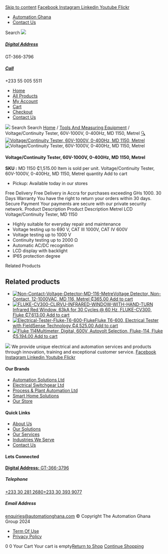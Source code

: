 [Skip to content](https://store.automationghana.com/product/lcd-voltage-continuity-tester-md-1150-metrel/#content)
[ Facebook ](https://www.facebook.com/automationgh/) [ Instagram ](https://www.instagram.com/automationgh/) [ Linkedin ](https://www.linkedin.com/company/the-automation-ghana-limited/) [ Youtube ](https://www.youtube.com/channel/UCurrRDUSm5oIW39VXjn1u0w) [ Flickr ](https://www.flickr.com/photos/181794037@N07/)
  * [ Automation Ghana ](https://automationghana.com)
  * [ Contact Us ](https://store.automationghana.com/contact/)


Search
[ ![](https://store.automationghana.com/wp-content/uploads/2024/04/Website-TAGG-Logo-BLUE.png) ](https://store.automationghana.com/)
[ ](https://maps.app.goo.gl/m4xeaagWCNbLk4jM6)
#####  [ Digital Address ](https://maps.app.goo.gl/m4xeaagWCNbLk4jM6)
GT-366-3796 
[ ](tel:+233550055511)
#####  [ Call ](tel:+233550055511)
+233 55 005 5511 
  * [Home](https://store.automationghana.com/)
  * [All Products](https://store.automationghana.com/shop/)
  * [My Account](https://store.automationghana.com/my-account/)
  * [Cart](https://store.automationghana.com/cart/)
  * [Checkout](https://store.automationghana.com/checkout/)
  * [Contact Us](https://store.automationghana.com/contact/)


[![](https://store.automationghana.com/wp-content/uploads/2024/04/AutomationGhana_logo_white.png)](https://store.automationghana.com)
Search
Search
[Home](https://store.automationghana.com) / [Tools And Measuring Equipment](https://store.automationghana.com/product-category/tools-and-measuring-equipment/) / Voltage/Continuity Tester, 60V-1000V, 0-400Hz, MD 1150, Metrel
[🔍](https://store.automationghana.com/product/lcd-voltage-continuity-tester-md-1150-metrel/)
[![Voltage/Continuity Tester, 60V-1000V, 0-400Hz, MD 1150, Metrel](https://store.automationghana.com/wp-content/uploads/2020/04/MD-1150.jpg)](https://store.automationghana.com/wp-content/uploads/2020/04/MD-1150.jpg)![Voltage/Continuity Tester, 60V-1000V, 0-400Hz, MD 1150, Metrel](https://store.automationghana.com/wp-content/uploads/2020/04/MD-1150.jpg)
####  Voltage/Continuity Tester, 60V-1000V, 0-400Hz, MD 1150, Metrel 
**SKU :** MD 1150 
₵1,515.00
Item is sold per unit.
Voltage/Continuity Tester, 60V-1000V, 0-400Hz, MD 1150, Metrel quantity
Add to cart
  * Pickup: Available today in our stores


Free Delivery 
Free Delivery in Accra for purchases exceeding GHs 1000. 
30 Days Warranty 
You have the right to return your orders within 30 days. 
Secure Payment 
Your payments are secure with our private security network. 
Product Description
Product Description
Metrel LCD Voltage/Continuity Tester, MD 1150 
  * Highly suitable for everyday repair and maintenance
  * Voltage testing up to 690 V, CAT III 1000V, CAT IV 600V
  * Voltage testing up to 1000 V
  * Continuity testing up to 2000 Ω
  * Automatic AC/DC recognition
  * LCD display with backlight
  * IP65 protection degree


Related Products 
## Related products
  * [![Non-Contact-Voltage-Detector-MD-116-Metre](https://store.automationghana.com/wp-content/uploads/2020/04/Non-Contact-Voltage-Detector-MD-116-Metrel-300x300.png)Voltage Detector, Non-Contact, 12-1000VAC, MD 116, Metrel ₵365.00 ](https://store.automationghana.com/product/non-contact-voltage-detector-md-116-metrel/)
[Add to cart](https://store.automationghana.com/product/lcd-voltage-continuity-tester-md-1150-metrel/?add-to-cart=2015)
  * [![FLUKE-CV300-CLIRVU-INFRARED-WINDOW-WITH-HAND-TURN](https://store.automationghana.com/wp-content/uploads/2020/04/FLUKE-CV300-CLIRVU-INFRARED-WINDOW-WITH-HAND-TURN-270x300.jpg)Infrared Red Window, 63kA for 30 Cycles @ 60 Hz, FLUKE-CV300, Fluke ₵7,613.00 ](https://store.automationghana.com/product/ir-window-fluke-cv300-fluke/)
[Add to cart](https://store.automationghana.com/product/lcd-voltage-continuity-tester-md-1150-metrel/?add-to-cart=2008)
  * [![Electrical-Tester-Fluke-T6-600-Fluke](https://store.automationghana.com/wp-content/uploads/2020/04/Electrical-Tester-Fluke-T6-600-Fluke-300x300.png)Fluke T6-600, Electrical Tester with FieldSense Technology ₵4,525.00 ](https://store.automationghana.com/product/electrical-tester-fluke-t6-600-fluke/)
[Add to cart](https://store.automationghana.com/product/lcd-voltage-continuity-tester-md-1150-metrel/?add-to-cart=2004)
  * [![Fluke 114](https://store.automationghana.com/wp-content/uploads/2020/04/Fluke-114-300x300.jpg)Multimeter, Digital, 600V, Autovolt Selection, Fluke-114, Fluke ₵5,194.00 ](https://store.automationghana.com/product/digital-multimeter-fluke-114-fluke/)
[Add to cart](https://store.automationghana.com/product/lcd-voltage-continuity-tester-md-1150-metrel/?add-to-cart=1997)


![](https://store.automationghana.com/wp-content/uploads/2024/04/AutomationGhana_logo_white.png)
We provide unique electrical and automation services and products through innovation, training and exceptional customer service.
[ Facebook ](https://www.facebook.com/automationgh/) [ Instagram ](https://www.instagram.com/automationgh/) [ Linkedin ](https://www.linkedin.com/company/the-automation-ghana-limited/) [ Youtube ](https://www.youtube.com/channel/UCurrRDUSm5oIW39VXjn1u0w) [ Flickr ](https://www.flickr.com/photos/181794037@N07/)
#### Our Brands
  * [ Automation Solutions Ltd ](https://store.automationghana.com/product/lcd-voltage-continuity-tester-md-1150-metrel/)
  * [ Electrical Switchgear Ltd ](https://store.automationghana.com/product/lcd-voltage-continuity-tester-md-1150-metrel/)
  * [ Process & Plant Automation Ltd ](https://store.automationghana.com/product/lcd-voltage-continuity-tester-md-1150-metrel/)
  * [ Smart Home Solutions ](https://store.automationghana.com/product/lcd-voltage-continuity-tester-md-1150-metrel/)
  * [ Our Store ](https://store.automationghana.com/product/lcd-voltage-continuity-tester-md-1150-metrel/)


#### Quick Links
  * [ About Us ](https://store.automationghana.com/product/lcd-voltage-continuity-tester-md-1150-metrel/)
  * [ Our Solutions ](https://store.automationghana.com/product/lcd-voltage-continuity-tester-md-1150-metrel/)
  * [ Our Services ](https://store.automationghana.com/product/lcd-voltage-continuity-tester-md-1150-metrel/)
  * [ Industries We Serve ](https://store.automationghana.com/product/lcd-voltage-continuity-tester-md-1150-metrel/)
  * [ Contact Us ](https://store.automationghana.com/product/lcd-voltage-continuity-tester-md-1150-metrel/)


#### Lets Connected
[**Digital Address:** GT-366-3796](https://maps.app.goo.gl/m4xeaagWCNbLk4jM6)
#####  Telephone 
[ +233 30 281 2680](tel:+233302812680)[+233 30 393 9077](https://store.automationghana.com/product/lcd-voltage-continuity-tester-md-1150-metrel/+233303939077)
#####  Email Address 
enquiries@automationghana.com 
© Copyright The Automation Ghana Group 2024
  * [ Term Of Use ](https://store.automationghana.com/product/lcd-voltage-continuity-tester-md-1150-metrel/)
  * [ Privacy Policy ](https://store.automationghana.com/product/lcd-voltage-continuity-tester-md-1150-metrel/)


0
0
Your Cart
Your cart is empty[Return to Shop](https://store.automationghana.com/shop/)
[Continue Shopping](https://store.automationghana.com/product/lcd-voltage-continuity-tester-md-1150-metrel/)
